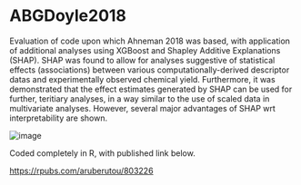 # ABGDoyle2018

Evaluation of code upon which Ahneman 2018 was based, with application of additional analyses using XGBoost and Shapley Additive Explanations (SHAP).
SHAP was found to allow for analyses suggestive of statistical effects (associations) between various computationally-derived descriptor datas and experimentally observed chemical yield. Furthermore, it was demonstrated that the effect estimates generated by SHAP can be used for further, teritiary analyses, in a way similar to the use of scaled data in multivariate analyses. However, several major advantages of SHAP wrt interpretability are shown.

![image](https://user-images.githubusercontent.com/18650337/162850023-360d6c7a-fff4-4490-87c8-66a892c6927c.png)

Coded completely in R, with published link below.

https://rpubs.com/aruberutou/803226
